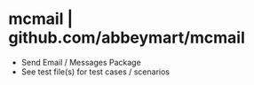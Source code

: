 # mcmail | github.com/abbeymart/mcmail

- Send Email / Messages Package
- See test file(s) for test cases / scenarios
